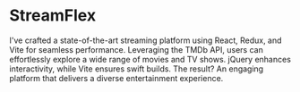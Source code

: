 # StreamFlex
I've crafted a state-of-the-art streaming platform using React, Redux, and Vite for seamless performance. Leveraging the TMDb API, users can effortlessly explore a wide range of movies and TV shows. jQuery enhances interactivity, while Vite ensures swift builds. The result? An engaging platform that delivers a diverse entertainment experience.
